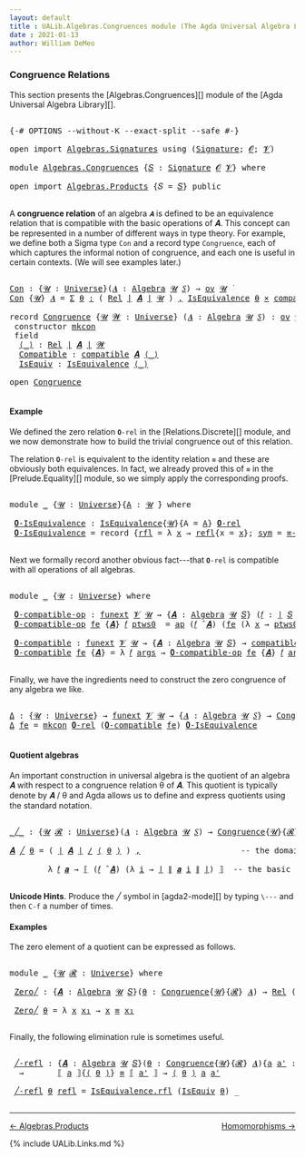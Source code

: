 ```yaml
---
layout: default
title : UALib.Algebras.Congruences module (The Agda Universal Algebra Library)
date : 2021-01-13
author: William DeMeo
---
```


### <a id="congruence-relations">Congruence Relations</a>

This section presents the [Algebras.Congruences][] module of the [Agda Universal Algebra Library][].

<pre class="Agda">

<a id="320" class="Symbol">{-#</a> <a id="324" class="Keyword">OPTIONS</a> <a id="332" class="Pragma">--without-K</a> <a id="344" class="Pragma">--exact-split</a> <a id="358" class="Pragma">--safe</a> <a id="365" class="Symbol">#-}</a>

<a id="370" class="Keyword">open</a> <a id="375" class="Keyword">import</a> <a id="382" href="Algebras.Signatures.html" class="Module">Algebras.Signatures</a> <a id="402" class="Keyword">using</a> <a id="408" class="Symbol">(</a><a id="409" href="Algebras.Signatures.html#1299" class="Function">Signature</a><a id="418" class="Symbol">;</a> <a id="420" href="Prelude.Preliminaries.html#6920" class="Generalizable">𝓞</a><a id="421" class="Symbol">;</a> <a id="423" href="Universes.html#262" class="Generalizable">𝓥</a><a id="424" class="Symbol">)</a>

<a id="427" class="Keyword">module</a> <a id="434" href="Algebras.Congruences.html" class="Module">Algebras.Congruences</a> <a id="455" class="Symbol">{</a><a id="456" href="Algebras.Congruences.html#456" class="Bound">𝑆</a> <a id="458" class="Symbol">:</a> <a id="460" href="Algebras.Signatures.html#1299" class="Function">Signature</a> <a id="470" href="Prelude.Preliminaries.html#6920" class="Generalizable">𝓞</a> <a id="472" href="Universes.html#262" class="Generalizable">𝓥</a><a id="473" class="Symbol">}</a> <a id="475" class="Keyword">where</a>

<a id="482" class="Keyword">open</a> <a id="487" class="Keyword">import</a> <a id="494" href="Algebras.Products.html" class="Module">Algebras.Products</a> <a id="512" class="Symbol">{</a><a id="513" class="Argument">𝑆</a> <a id="515" class="Symbol">=</a> <a id="517" href="Algebras.Congruences.html#456" class="Bound">𝑆</a><a id="518" class="Symbol">}</a> <a id="520" class="Keyword">public</a>

</pre>

A **congruence relation** of an algebra `𝑨` is defined to be an equivalence relation that is compatible with the basic operations of 𝑨.  This concept can be represented in a number of different ways in type theory.  For example, we define both a Sigma type `Con` and a record type `Congruence`, each of which captures the informal notion of congruence, and each one is useful in certain contexts. (We will see examples later.)

<pre class="Agda">

<a id="Con"></a><a id="982" href="Algebras.Congruences.html#982" class="Function">Con</a> <a id="986" class="Symbol">:</a> <a id="988" class="Symbol">{</a><a id="989" href="Algebras.Congruences.html#989" class="Bound">𝓤</a> <a id="991" class="Symbol">:</a> <a id="993" href="Agda.Primitive.html#423" class="Function">Universe</a><a id="1001" class="Symbol">}(</a><a id="1003" href="Algebras.Congruences.html#1003" class="Bound">𝑨</a> <a id="1005" class="Symbol">:</a> <a id="1007" href="Algebras.Algebras.html#694" class="Function">Algebra</a> <a id="1015" href="Algebras.Congruences.html#989" class="Bound">𝓤</a> <a id="1017" href="Algebras.Congruences.html#456" class="Bound">𝑆</a><a id="1018" class="Symbol">)</a> <a id="1020" class="Symbol">→</a> <a id="1022" href="Algebras.Products.html#1918" class="Function">ov</a> <a id="1025" href="Algebras.Congruences.html#989" class="Bound">𝓤</a> <a id="1027" href="Universes.html#403" class="Function Operator">̇</a>
<a id="1029" href="Algebras.Congruences.html#982" class="Function">Con</a> <a id="1033" class="Symbol">{</a><a id="1034" href="Algebras.Congruences.html#1034" class="Bound">𝓤</a><a id="1035" class="Symbol">}</a> <a id="1037" href="Algebras.Congruences.html#1037" class="Bound">𝑨</a> <a id="1039" class="Symbol">=</a> <a id="1041" href="MGS-MLTT.html#3074" class="Function">Σ</a> <a id="1043" href="Algebras.Congruences.html#1043" class="Bound">θ</a> <a id="1045" href="MGS-MLTT.html#3074" class="Function">꞉</a> <a id="1047" class="Symbol">(</a> <a id="1049" href="Relations.Discrete.html#7773" class="Function">Rel</a> <a id="1053" href="Prelude.Preliminaries.html#14983" class="Function Operator">∣</a> <a id="1055" href="Algebras.Congruences.html#1037" class="Bound">𝑨</a> <a id="1057" href="Prelude.Preliminaries.html#14983" class="Function Operator">∣</a> <a id="1059" href="Algebras.Congruences.html#1034" class="Bound">𝓤</a> <a id="1061" class="Symbol">)</a> <a id="1063" href="MGS-MLTT.html#3074" class="Function">,</a> <a id="1065" href="Relations.Quotients.html#2378" class="Record">IsEquivalence</a> <a id="1079" href="Algebras.Congruences.html#1043" class="Bound">θ</a> <a id="1081" href="MGS-MLTT.html#3515" class="Function Operator">×</a> <a id="1083" href="Algebras.Algebras.html#5864" class="Function">compatible</a> <a id="1094" href="Algebras.Congruences.html#1037" class="Bound">𝑨</a> <a id="1096" href="Algebras.Congruences.html#1043" class="Bound">θ</a>

<a id="1099" class="Keyword">record</a> <a id="Congruence"></a><a id="1106" href="Algebras.Congruences.html#1106" class="Record">Congruence</a> <a id="1117" class="Symbol">{</a><a id="1118" href="Algebras.Congruences.html#1118" class="Bound">𝓤</a> <a id="1120" href="Algebras.Congruences.html#1120" class="Bound">𝓦</a> <a id="1122" class="Symbol">:</a> <a id="1124" href="Agda.Primitive.html#423" class="Function">Universe</a><a id="1132" class="Symbol">}</a> <a id="1134" class="Symbol">(</a><a id="1135" href="Algebras.Congruences.html#1135" class="Bound">𝑨</a> <a id="1137" class="Symbol">:</a> <a id="1139" href="Algebras.Algebras.html#694" class="Function">Algebra</a> <a id="1147" href="Algebras.Congruences.html#1118" class="Bound">𝓤</a> <a id="1149" href="Algebras.Congruences.html#456" class="Bound">𝑆</a><a id="1150" class="Symbol">)</a> <a id="1152" class="Symbol">:</a> <a id="1154" href="Algebras.Products.html#1918" class="Function">ov</a> <a id="1157" href="Algebras.Congruences.html#1120" class="Bound">𝓦</a> <a id="1159" href="Agda.Primitive.html#636" class="Function Operator">⊔</a> <a id="1161" href="Algebras.Congruences.html#1118" class="Bound">𝓤</a> <a id="1163" href="Universes.html#403" class="Function Operator">̇</a>  <a id="1166" class="Keyword">where</a>
 <a id="1173" class="Keyword">constructor</a> <a id="mkcon"></a><a id="1185" href="Algebras.Congruences.html#1185" class="InductiveConstructor">mkcon</a>
 <a id="1192" class="Keyword">field</a>
  <a id="Congruence.⟨_⟩"></a><a id="1200" href="Algebras.Congruences.html#1200" class="Field Operator">⟨_⟩</a> <a id="1204" class="Symbol">:</a> <a id="1206" href="Relations.Discrete.html#7773" class="Function">Rel</a> <a id="1210" href="Prelude.Preliminaries.html#14983" class="Function Operator">∣</a> <a id="1212" href="Algebras.Congruences.html#1135" class="Bound">𝑨</a> <a id="1214" href="Prelude.Preliminaries.html#14983" class="Function Operator">∣</a> <a id="1216" href="Algebras.Congruences.html#1120" class="Bound">𝓦</a>
  <a id="Congruence.Compatible"></a><a id="1220" href="Algebras.Congruences.html#1220" class="Field">Compatible</a> <a id="1231" class="Symbol">:</a> <a id="1233" href="Algebras.Algebras.html#5864" class="Function">compatible</a> <a id="1244" href="Algebras.Congruences.html#1135" class="Bound">𝑨</a> <a id="1246" href="Algebras.Congruences.html#1200" class="Field Operator">⟨_⟩</a>
  <a id="Congruence.IsEquiv"></a><a id="1252" href="Algebras.Congruences.html#1252" class="Field">IsEquiv</a> <a id="1260" class="Symbol">:</a> <a id="1262" href="Relations.Quotients.html#2378" class="Record">IsEquivalence</a> <a id="1276" href="Algebras.Congruences.html#1200" class="Field Operator">⟨_⟩</a>

<a id="1281" class="Keyword">open</a> <a id="1286" href="Algebras.Congruences.html#1106" class="Module">Congruence</a>

</pre>



#### <a id="example">Example</a>

We defined the zero relation `𝟎-rel` in the [Relations.Discrete][] module, and we now demonstrate how to build the trivial congruence out of this relation.

The relation `𝟎-rel` is equivalent to the identity relation `≡` and these are obviously both equivalences. In fact, we already proved this of `≡` in the [Prelude.Equality][] module, so we simply apply the corresponding proofs.

<pre class="Agda">

<a id="1745" class="Keyword">module</a> <a id="1752" href="Algebras.Congruences.html#1752" class="Module">_</a> <a id="1754" class="Symbol">{</a><a id="1755" href="Algebras.Congruences.html#1755" class="Bound">𝓤</a> <a id="1757" class="Symbol">:</a> <a id="1759" href="Agda.Primitive.html#423" class="Function">Universe</a><a id="1767" class="Symbol">}{</a><a id="1769" href="Algebras.Congruences.html#1769" class="Bound">A</a> <a id="1771" class="Symbol">:</a> <a id="1773" href="Algebras.Congruences.html#1755" class="Bound">𝓤</a> <a id="1775" href="Universes.html#403" class="Function Operator">̇</a><a id="1776" class="Symbol">}</a> <a id="1778" class="Keyword">where</a>

 <a id="1786" href="Algebras.Congruences.html#1786" class="Function">𝟎-IsEquivalence</a> <a id="1802" class="Symbol">:</a> <a id="1804" href="Relations.Quotients.html#2378" class="Record">IsEquivalence</a><a id="1817" class="Symbol">{</a><a id="1818" href="Algebras.Congruences.html#1755" class="Bound">𝓤</a><a id="1819" class="Symbol">}{</a><a id="1821" class="Argument">A</a> <a id="1823" class="Symbol">=</a> <a id="1825" href="Algebras.Congruences.html#1769" class="Bound">A</a><a id="1826" class="Symbol">}</a> <a id="1828" href="Relations.Discrete.html#8302" class="Function">𝟎-rel</a>
 <a id="1835" href="Algebras.Congruences.html#1786" class="Function">𝟎-IsEquivalence</a> <a id="1851" class="Symbol">=</a> <a id="1853" class="Keyword">record</a> <a id="1860" class="Symbol">{</a><a id="1861" href="Relations.Quotients.html#2446" class="Field">rfl</a> <a id="1865" class="Symbol">=</a> <a id="1867" class="Symbol">λ</a> <a id="1869" href="Algebras.Congruences.html#1869" class="Bound">x</a> <a id="1871" class="Symbol">→</a> <a id="1873" href="Identity-Type.html#162" class="InductiveConstructor">refl</a><a id="1877" class="Symbol">{</a><a id="1878" class="Argument">x</a> <a id="1880" class="Symbol">=</a> <a id="1882" href="Algebras.Congruences.html#1869" class="Bound">x</a><a id="1883" class="Symbol">};</a> <a id="1886" href="Relations.Quotients.html#2471" class="Field">sym</a> <a id="1890" class="Symbol">=</a> <a id="1892" href="Prelude.Equality.html#1739" class="Function">≡-symmetric</a><a id="1903" class="Symbol">;</a> <a id="1905" href="Relations.Quotients.html#2496" class="Field">trans</a> <a id="1911" class="Symbol">=</a> <a id="1913" href="Prelude.Equality.html#1865" class="Function">≡-transitive</a><a id="1925" class="Symbol">}</a>

</pre>

Next we formally record another obvious fact---that `𝟎-rel` is compatible with all operations of all algebras.

<pre class="Agda">

<a id="2066" class="Keyword">module</a> <a id="2073" href="Algebras.Congruences.html#2073" class="Module">_</a> <a id="2075" class="Symbol">{</a><a id="2076" href="Algebras.Congruences.html#2076" class="Bound">𝓤</a> <a id="2078" class="Symbol">:</a> <a id="2080" href="Agda.Primitive.html#423" class="Function">Universe</a><a id="2088" class="Symbol">}</a> <a id="2090" class="Keyword">where</a>

 <a id="2098" href="Algebras.Congruences.html#2098" class="Function">𝟎-compatible-op</a> <a id="2114" class="Symbol">:</a> <a id="2116" href="MGS-FunExt-from-Univalence.html#393" class="Function">funext</a> <a id="2123" href="Algebras.Congruences.html#472" class="Bound">𝓥</a> <a id="2125" href="Algebras.Congruences.html#2076" class="Bound">𝓤</a> <a id="2127" class="Symbol">→</a> <a id="2129" class="Symbol">{</a><a id="2130" href="Algebras.Congruences.html#2130" class="Bound">𝑨</a> <a id="2132" class="Symbol">:</a> <a id="2134" href="Algebras.Algebras.html#694" class="Function">Algebra</a> <a id="2142" href="Algebras.Congruences.html#2076" class="Bound">𝓤</a> <a id="2144" href="Algebras.Congruences.html#456" class="Bound">𝑆</a><a id="2145" class="Symbol">}</a> <a id="2147" class="Symbol">(</a><a id="2148" href="Algebras.Congruences.html#2148" class="Bound">𝑓</a> <a id="2150" class="Symbol">:</a> <a id="2152" href="Prelude.Preliminaries.html#14983" class="Function Operator">∣</a> <a id="2154" href="Algebras.Congruences.html#456" class="Bound">𝑆</a> <a id="2156" href="Prelude.Preliminaries.html#14983" class="Function Operator">∣</a><a id="2157" class="Symbol">)</a> <a id="2159" class="Symbol">→</a> <a id="2161" href="Relations.Discrete.html#10114" class="Function">compatible-fun</a> <a id="2176" class="Symbol">(</a><a id="2177" href="Algebras.Congruences.html#2148" class="Bound">𝑓</a> <a id="2179" href="Algebras.Algebras.html#2991" class="Function Operator">̂</a> <a id="2181" href="Algebras.Congruences.html#2130" class="Bound">𝑨</a><a id="2182" class="Symbol">)</a> <a id="2184" href="Relations.Discrete.html#8302" class="Function">𝟎-rel</a>
 <a id="2191" href="Algebras.Congruences.html#2098" class="Function">𝟎-compatible-op</a> <a id="2207" href="Algebras.Congruences.html#2207" class="Bound">fe</a> <a id="2210" class="Symbol">{</a><a id="2211" href="Algebras.Congruences.html#2211" class="Bound">𝑨</a><a id="2212" class="Symbol">}</a> <a id="2214" href="Algebras.Congruences.html#2214" class="Bound">𝑓</a> <a id="2216" href="Algebras.Congruences.html#2216" class="Bound">ptws0</a>  <a id="2223" class="Symbol">=</a> <a id="2225" href="MGS-MLTT.html#6613" class="Function">ap</a> <a id="2228" class="Symbol">(</a><a id="2229" href="Algebras.Congruences.html#2214" class="Bound">𝑓</a> <a id="2231" href="Algebras.Algebras.html#2991" class="Function Operator">̂</a> <a id="2233" href="Algebras.Congruences.html#2211" class="Bound">𝑨</a><a id="2234" class="Symbol">)</a> <a id="2236" class="Symbol">(</a><a id="2237" href="Algebras.Congruences.html#2207" class="Bound">fe</a> <a id="2240" class="Symbol">(λ</a> <a id="2243" href="Algebras.Congruences.html#2243" class="Bound">x</a> <a id="2245" class="Symbol">→</a> <a id="2247" href="Algebras.Congruences.html#2216" class="Bound">ptws0</a> <a id="2253" href="Algebras.Congruences.html#2243" class="Bound">x</a><a id="2254" class="Symbol">))</a>

 <a id="2259" href="Algebras.Congruences.html#2259" class="Function">𝟎-compatible</a> <a id="2272" class="Symbol">:</a> <a id="2274" href="MGS-FunExt-from-Univalence.html#393" class="Function">funext</a> <a id="2281" href="Algebras.Congruences.html#472" class="Bound">𝓥</a> <a id="2283" href="Algebras.Congruences.html#2076" class="Bound">𝓤</a> <a id="2285" class="Symbol">→</a> <a id="2287" class="Symbol">{</a><a id="2288" href="Algebras.Congruences.html#2288" class="Bound">𝑨</a> <a id="2290" class="Symbol">:</a> <a id="2292" href="Algebras.Algebras.html#694" class="Function">Algebra</a> <a id="2300" href="Algebras.Congruences.html#2076" class="Bound">𝓤</a> <a id="2302" href="Algebras.Congruences.html#456" class="Bound">𝑆</a><a id="2303" class="Symbol">}</a> <a id="2305" class="Symbol">→</a> <a id="2307" href="Algebras.Algebras.html#5864" class="Function">compatible</a> <a id="2318" href="Algebras.Congruences.html#2288" class="Bound">𝑨</a> <a id="2320" href="Relations.Discrete.html#8302" class="Function">𝟎-rel</a>
 <a id="2327" href="Algebras.Congruences.html#2259" class="Function">𝟎-compatible</a> <a id="2340" href="Algebras.Congruences.html#2340" class="Bound">fe</a> <a id="2343" class="Symbol">{</a><a id="2344" href="Algebras.Congruences.html#2344" class="Bound">𝑨</a><a id="2345" class="Symbol">}</a> <a id="2347" class="Symbol">=</a> <a id="2349" class="Symbol">λ</a> <a id="2351" href="Algebras.Congruences.html#2351" class="Bound">𝑓</a> <a id="2353" href="Algebras.Congruences.html#2353" class="Bound">args</a> <a id="2358" class="Symbol">→</a> <a id="2360" href="Algebras.Congruences.html#2098" class="Function">𝟎-compatible-op</a> <a id="2376" href="Algebras.Congruences.html#2340" class="Bound">fe</a> <a id="2379" class="Symbol">{</a><a id="2380" href="Algebras.Congruences.html#2344" class="Bound">𝑨</a><a id="2381" class="Symbol">}</a> <a id="2383" href="Algebras.Congruences.html#2351" class="Bound">𝑓</a> <a id="2385" href="Algebras.Congruences.html#2353" class="Bound">args</a>

</pre>

Finally, we have the ingredients need to construct the zero congruence of any algebra we like.

<pre class="Agda">

<a id="Δ"></a><a id="2513" href="Algebras.Congruences.html#2513" class="Function">Δ</a> <a id="2515" class="Symbol">:</a> <a id="2517" class="Symbol">{</a><a id="2518" href="Algebras.Congruences.html#2518" class="Bound">𝓤</a> <a id="2520" class="Symbol">:</a> <a id="2522" href="Agda.Primitive.html#423" class="Function">Universe</a><a id="2530" class="Symbol">}</a> <a id="2532" class="Symbol">→</a> <a id="2534" href="MGS-FunExt-from-Univalence.html#393" class="Function">funext</a> <a id="2541" href="Algebras.Congruences.html#472" class="Bound">𝓥</a> <a id="2543" href="Algebras.Congruences.html#2518" class="Bound">𝓤</a> <a id="2545" class="Symbol">→</a> <a id="2547" class="Symbol">{</a><a id="2548" href="Algebras.Congruences.html#2548" class="Bound">𝑨</a> <a id="2550" class="Symbol">:</a> <a id="2552" href="Algebras.Algebras.html#694" class="Function">Algebra</a> <a id="2560" href="Algebras.Congruences.html#2518" class="Bound">𝓤</a> <a id="2562" href="Algebras.Congruences.html#456" class="Bound">𝑆</a><a id="2563" class="Symbol">}</a> <a id="2565" class="Symbol">→</a> <a id="2567" href="Algebras.Congruences.html#1106" class="Record">Congruence</a> <a id="2578" href="Algebras.Congruences.html#2548" class="Bound">𝑨</a>
<a id="2580" href="Algebras.Congruences.html#2513" class="Function">Δ</a> <a id="2582" href="Algebras.Congruences.html#2582" class="Bound">fe</a> <a id="2585" class="Symbol">=</a> <a id="2587" href="Algebras.Congruences.html#1185" class="InductiveConstructor">mkcon</a> <a id="2593" href="Relations.Discrete.html#8302" class="Function">𝟎-rel</a> <a id="2599" class="Symbol">(</a><a id="2600" href="Algebras.Congruences.html#2259" class="Function">𝟎-compatible</a> <a id="2613" href="Algebras.Congruences.html#2582" class="Bound">fe</a><a id="2615" class="Symbol">)</a> <a id="2617" href="Algebras.Congruences.html#1786" class="Function">𝟎-IsEquivalence</a>

</pre>




#### <a id="quotient-algebras">Quotient algebras</a>

An important construction in universal algebra is the quotient of an algebra 𝑨 with respect to a congruence relation θ of 𝑨.  This quotient is typically denote by 𝑨 / θ and Agda allows us to define and express quotients using the standard notation.

<pre class="Agda">

<a id="_╱_"></a><a id="2967" href="Algebras.Congruences.html#2967" class="Function Operator">_╱_</a> <a id="2971" class="Symbol">:</a> <a id="2973" class="Symbol">{</a><a id="2974" href="Algebras.Congruences.html#2974" class="Bound">𝓤</a> <a id="2976" href="Algebras.Congruences.html#2976" class="Bound">𝓡</a> <a id="2978" class="Symbol">:</a> <a id="2980" href="Agda.Primitive.html#423" class="Function">Universe</a><a id="2988" class="Symbol">}(</a><a id="2990" href="Algebras.Congruences.html#2990" class="Bound">𝑨</a> <a id="2992" class="Symbol">:</a> <a id="2994" href="Algebras.Algebras.html#694" class="Function">Algebra</a> <a id="3002" href="Algebras.Congruences.html#2974" class="Bound">𝓤</a> <a id="3004" href="Algebras.Congruences.html#456" class="Bound">𝑆</a><a id="3005" class="Symbol">)</a> <a id="3007" class="Symbol">→</a> <a id="3009" href="Algebras.Congruences.html#1106" class="Record">Congruence</a><a id="3019" class="Symbol">{</a><a id="3020" href="Algebras.Congruences.html#2974" class="Bound">𝓤</a><a id="3021" class="Symbol">}{</a><a id="3023" href="Algebras.Congruences.html#2976" class="Bound">𝓡</a><a id="3024" class="Symbol">}</a> <a id="3026" href="Algebras.Congruences.html#2990" class="Bound">𝑨</a> <a id="3028" class="Symbol">→</a> <a id="3030" href="Algebras.Algebras.html#694" class="Function">Algebra</a> <a id="3038" class="Symbol">(</a><a id="3039" href="Algebras.Congruences.html#2974" class="Bound">𝓤</a> <a id="3041" href="Agda.Primitive.html#636" class="Function Operator">⊔</a> <a id="3043" href="Algebras.Congruences.html#2976" class="Bound">𝓡</a> <a id="3045" href="Agda.Primitive.html#606" class="Function Operator">⁺</a><a id="3046" class="Symbol">)</a> <a id="3048" href="Algebras.Congruences.html#456" class="Bound">𝑆</a>

<a id="3051" href="Algebras.Congruences.html#3051" class="Bound">𝑨</a> <a id="3053" href="Algebras.Congruences.html#2967" class="Function Operator">╱</a> <a id="3055" href="Algebras.Congruences.html#3055" class="Bound">θ</a> <a id="3057" class="Symbol">=</a> <a id="3059" class="Symbol">(</a> <a id="3061" href="Prelude.Preliminaries.html#14983" class="Function Operator">∣</a> <a id="3063" href="Algebras.Congruences.html#3051" class="Bound">𝑨</a> <a id="3065" href="Prelude.Preliminaries.html#14983" class="Function Operator">∣</a> <a id="3067" href="Relations.Quotients.html#4069" class="Function Operator">/</a> <a id="3069" href="Algebras.Congruences.html#1200" class="Field Operator">⟨</a> <a id="3071" href="Algebras.Congruences.html#3055" class="Bound">θ</a> <a id="3073" href="Algebras.Congruences.html#1200" class="Field Operator">⟩</a> <a id="3075" class="Symbol">)</a> <a id="3077" href="Prelude.Preliminaries.html#15978" class="InductiveConstructor Operator">,</a>                     <a id="3099" class="Comment">-- the domain of the quotient algebra</a>

        <a id="3146" class="Symbol">λ</a> <a id="3148" href="Algebras.Congruences.html#3148" class="Bound">𝑓</a> <a id="3150" href="Algebras.Congruences.html#3150" class="Bound">𝒂</a> <a id="3152" class="Symbol">→</a> <a id="3154" href="Relations.Quotients.html#4283" class="Function Operator">⟦</a> <a id="3156" class="Symbol">(</a><a id="3157" href="Algebras.Congruences.html#3148" class="Bound">𝑓</a> <a id="3159" href="Algebras.Algebras.html#2991" class="Function Operator">̂</a> <a id="3161" href="Algebras.Congruences.html#3051" class="Bound">𝑨</a><a id="3162" class="Symbol">)</a> <a id="3164" class="Symbol">(λ</a> <a id="3167" href="Algebras.Congruences.html#3167" class="Bound">i</a> <a id="3169" class="Symbol">→</a> <a id="3171" href="Prelude.Preliminaries.html#14983" class="Function Operator">∣</a> <a id="3173" href="Prelude.Preliminaries.html#15061" class="Function Operator">∥</a> <a id="3175" href="Algebras.Congruences.html#3150" class="Bound">𝒂</a> <a id="3177" href="Algebras.Congruences.html#3167" class="Bound">i</a> <a id="3179" href="Prelude.Preliminaries.html#15061" class="Function Operator">∥</a> <a id="3181" href="Prelude.Preliminaries.html#14983" class="Function Operator">∣</a><a id="3182" class="Symbol">)</a> <a id="3184" href="Relations.Quotients.html#4283" class="Function Operator">⟧</a>  <a id="3187" class="Comment">-- the basic operations of the quotient algebra</a>

</pre>

**Unicode Hints**. Produce the ╱ symbol in [agda2-mode][] by typing `\---` and then `C-f` a number of times.

#### <a id="examples">Examples</a>

The zero element of a quotient can be expressed as follows.

<pre class="Agda">

<a id="3469" class="Keyword">module</a> <a id="3476" href="Algebras.Congruences.html#3476" class="Module">_</a> <a id="3478" class="Symbol">{</a><a id="3479" href="Algebras.Congruences.html#3479" class="Bound">𝓤</a> <a id="3481" href="Algebras.Congruences.html#3481" class="Bound">𝓡</a> <a id="3483" class="Symbol">:</a> <a id="3485" href="Agda.Primitive.html#423" class="Function">Universe</a><a id="3493" class="Symbol">}</a> <a id="3495" class="Keyword">where</a>

 <a id="3503" href="Algebras.Congruences.html#3503" class="Function">Zero╱</a> <a id="3509" class="Symbol">:</a> <a id="3511" class="Symbol">{</a><a id="3512" href="Algebras.Congruences.html#3512" class="Bound">𝑨</a> <a id="3514" class="Symbol">:</a> <a id="3516" href="Algebras.Algebras.html#694" class="Function">Algebra</a> <a id="3524" href="Algebras.Congruences.html#3479" class="Bound">𝓤</a> <a id="3526" href="Algebras.Congruences.html#456" class="Bound">𝑆</a><a id="3527" class="Symbol">}(</a><a id="3529" href="Algebras.Congruences.html#3529" class="Bound">θ</a> <a id="3531" class="Symbol">:</a> <a id="3533" href="Algebras.Congruences.html#1106" class="Record">Congruence</a><a id="3543" class="Symbol">{</a><a id="3544" href="Algebras.Congruences.html#3479" class="Bound">𝓤</a><a id="3545" class="Symbol">}{</a><a id="3547" href="Algebras.Congruences.html#3481" class="Bound">𝓡</a><a id="3548" class="Symbol">}</a> <a id="3550" href="Algebras.Congruences.html#3512" class="Bound">𝑨</a><a id="3551" class="Symbol">)</a> <a id="3553" class="Symbol">→</a> <a id="3555" href="Relations.Discrete.html#7773" class="Function">Rel</a> <a id="3559" class="Symbol">(</a><a id="3560" href="Prelude.Preliminaries.html#14983" class="Function Operator">∣</a> <a id="3562" href="Algebras.Congruences.html#3512" class="Bound">𝑨</a> <a id="3564" href="Prelude.Preliminaries.html#14983" class="Function Operator">∣</a> <a id="3566" href="Relations.Quotients.html#4069" class="Function Operator">/</a> <a id="3568" href="Algebras.Congruences.html#1200" class="Field Operator">⟨</a> <a id="3570" href="Algebras.Congruences.html#3529" class="Bound">θ</a> <a id="3572" href="Algebras.Congruences.html#1200" class="Field Operator">⟩</a><a id="3573" class="Symbol">)(</a><a id="3575" href="Algebras.Congruences.html#3479" class="Bound">𝓤</a> <a id="3577" href="Agda.Primitive.html#636" class="Function Operator">⊔</a> <a id="3579" href="Algebras.Congruences.html#3481" class="Bound">𝓡</a> <a id="3581" href="Agda.Primitive.html#606" class="Function Operator">⁺</a><a id="3582" class="Symbol">)</a>

 <a id="3586" href="Algebras.Congruences.html#3503" class="Function">Zero╱</a> <a id="3592" href="Algebras.Congruences.html#3592" class="Bound">θ</a> <a id="3594" class="Symbol">=</a> <a id="3596" class="Symbol">λ</a> <a id="3598" href="Algebras.Congruences.html#3598" class="Bound">x</a> <a id="3600" href="Algebras.Congruences.html#3600" class="Bound">x₁</a> <a id="3603" class="Symbol">→</a> <a id="3605" href="Algebras.Congruences.html#3598" class="Bound">x</a> <a id="3607" href="Prelude.Equality.html#1231" class="Datatype Operator">≡</a> <a id="3609" href="Algebras.Congruences.html#3600" class="Bound">x₁</a>

</pre>

Finally, the following elimination rule is sometimes useful.

<pre class="Agda">

 <a id="3702" href="Algebras.Congruences.html#3702" class="Function">╱-refl</a> <a id="3709" class="Symbol">:</a> <a id="3711" class="Symbol">{</a><a id="3712" href="Algebras.Congruences.html#3712" class="Bound">𝑨</a> <a id="3714" class="Symbol">:</a> <a id="3716" href="Algebras.Algebras.html#694" class="Function">Algebra</a> <a id="3724" href="Algebras.Congruences.html#3479" class="Bound">𝓤</a> <a id="3726" href="Algebras.Congruences.html#456" class="Bound">𝑆</a><a id="3727" class="Symbol">}(</a><a id="3729" href="Algebras.Congruences.html#3729" class="Bound">θ</a> <a id="3731" class="Symbol">:</a> <a id="3733" href="Algebras.Congruences.html#1106" class="Record">Congruence</a><a id="3743" class="Symbol">{</a><a id="3744" href="Algebras.Congruences.html#3479" class="Bound">𝓤</a><a id="3745" class="Symbol">}{</a><a id="3747" href="Algebras.Congruences.html#3481" class="Bound">𝓡</a><a id="3748" class="Symbol">}</a> <a id="3750" href="Algebras.Congruences.html#3712" class="Bound">𝑨</a><a id="3751" class="Symbol">){</a><a id="3753" href="Algebras.Congruences.html#3753" class="Bound">a</a> <a id="3755" href="Algebras.Congruences.html#3755" class="Bound">a&#39;</a> <a id="3758" class="Symbol">:</a> <a id="3760" href="Prelude.Preliminaries.html#14983" class="Function Operator">∣</a> <a id="3762" href="Algebras.Congruences.html#3712" class="Bound">𝑨</a> <a id="3764" href="Prelude.Preliminaries.html#14983" class="Function Operator">∣</a><a id="3765" class="Symbol">}</a>
  <a id="3769" class="Symbol">→</a>       <a id="3777" href="Relations.Quotients.html#4283" class="Function Operator">⟦</a> <a id="3779" href="Algebras.Congruences.html#3753" class="Bound">a</a> <a id="3781" href="Relations.Quotients.html#4283" class="Function Operator">⟧</a><a id="3782" class="Symbol">{</a><a id="3783" href="Algebras.Congruences.html#1200" class="Field Operator">⟨</a> <a id="3785" href="Algebras.Congruences.html#3729" class="Bound">θ</a> <a id="3787" href="Algebras.Congruences.html#1200" class="Field Operator">⟩</a><a id="3788" class="Symbol">}</a> <a id="3790" href="Prelude.Equality.html#1231" class="Datatype Operator">≡</a> <a id="3792" href="Relations.Quotients.html#4283" class="Function Operator">⟦</a> <a id="3794" href="Algebras.Congruences.html#3755" class="Bound">a&#39;</a> <a id="3797" href="Relations.Quotients.html#4283" class="Function Operator">⟧</a> <a id="3799" class="Symbol">→</a> <a id="3801" href="Algebras.Congruences.html#1200" class="Field Operator">⟨</a> <a id="3803" href="Algebras.Congruences.html#3729" class="Bound">θ</a> <a id="3805" href="Algebras.Congruences.html#1200" class="Field Operator">⟩</a> <a id="3807" href="Algebras.Congruences.html#3753" class="Bound">a</a> <a id="3809" href="Algebras.Congruences.html#3755" class="Bound">a&#39;</a>

 <a id="3814" href="Algebras.Congruences.html#3702" class="Function">╱-refl</a> <a id="3821" href="Algebras.Congruences.html#3821" class="Bound">θ</a> <a id="3823" href="Identity-Type.html#162" class="InductiveConstructor">refl</a> <a id="3828" class="Symbol">=</a> <a id="3830" href="Relations.Quotients.html#2446" class="Field">IsEquivalence.rfl</a> <a id="3848" class="Symbol">(</a><a id="3849" href="Algebras.Congruences.html#1252" class="Field">IsEquiv</a> <a id="3857" href="Algebras.Congruences.html#3821" class="Bound">θ</a><a id="3858" class="Symbol">)</a> <a id="3860" class="Symbol">_</a>

</pre>

--------------------------------------

[← Algebras.Products](Algebras.Products.html)
<span style="float:right;">[Homomorphisms →](Homomorphisms.html)</span>

{% include UALib.Links.md %}
